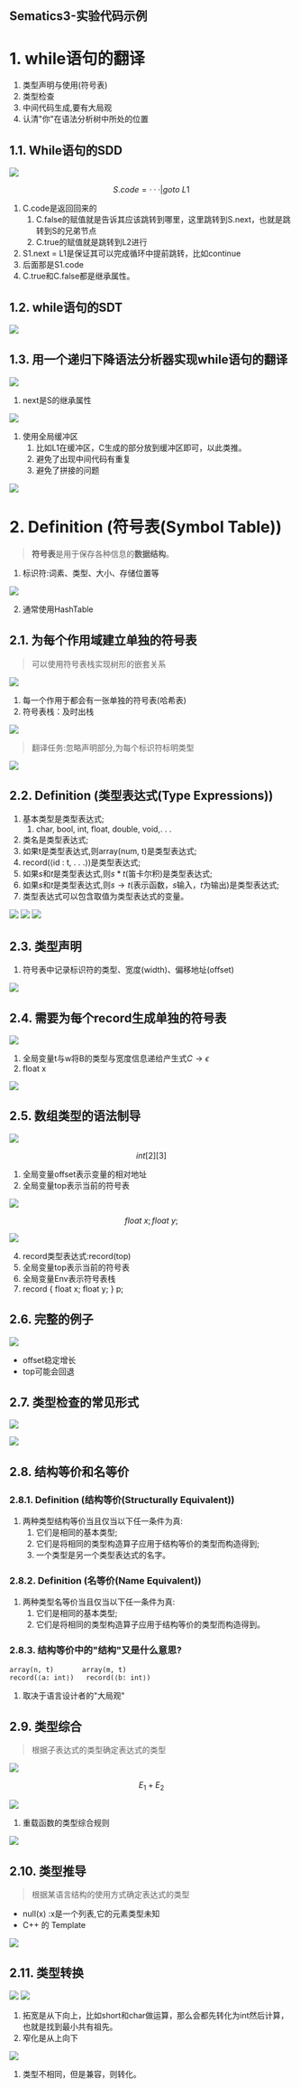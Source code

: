 Sematics3-实验代码示例
---

# 1. while语句的翻译
1. 类型声明与使用(符号表)
2. 类型检查
3. 中间代码生成,要有大局观
4. 认清"你"在语法分析树中所处的位置

## 1.1. While语句的SDD
![](img/lec4/49.png)

$$
S.code = ···|goto\ L1
$$

1. C.code是返回回来的
   1. C.false的赋值就是告诉其应该跳转到哪里，这里跳转到S.next，也就是跳转到S的兄弟节点
   2. C.true的赋值就是跳转到L2进行
2. S1.next = L1是保证其可以完成循环中提前跳转，比如continue
3. 后面那是S1.code
4. C.true和C.false都是继承属性。

## 1.2. while语句的SDT
![](img/lec4/50.png)

## 1.3. 用一个递归下降语法分析器实现while语句的翻译
![](img/lec4/51.png)

1. next是S的继承属性

![](img/lec4/52.png)

1. 使用全局缓冲区
   1. 比如L1在缓冲区，C生成的部分放到缓冲区即可，以此类推。
   2. 避免了出现中间代码有重复
   3. 避免了拼接的问题

![](img/lec4/53.png)

# 2. Definition (符号表(Symbol Table))
> **符号表**是用于保存各种信息的**数据结构**。

1. 标识符:词素、类型、大小、存储位置等

![](img/lec4/54.png)

2. 通常使用HashTable

## 2.1. 为每个作用域建立单独的符号表
> 可以使用符号表栈实现树形的嵌套关系

![](img/lec4/55.png)

1. 每一个作用于都会有一张单独的符号表(哈希表)
2. 符号表栈：及时出栈

![](img/lec4/56.png)

> 翻译任务:忽略声明部分,为每个标识符标明类型

![](img/lec4/57.png)

## 2.2. Definition (类型表达式(Type Expressions))
1. 基本类型是类型表达式;
   1. char, bool, int, float, double, void,. . .
2. 类名是类型表达式;
3. 如果t是类型表达式,则array(num, t)是类型表达式;
4. record(⟨id : t, . . .⟩)是类型表达式;
5. 如果$s$和$t$是类型表达式,则$s * t$(笛卡尔积)是类型表达式;
6. 如果$s$和$t$是类型表达式,则$s \rightarrow t$(表示函数，$s$输入，$t$为输出)是类型表达式;
7. 类型表达式可以包含取值为类型表达式的变量。

![](img/lec4/58.png)
![](img/lec4/59.png)
![](img/lec4/60.png)

## 2.3. 类型声明
1. 符号表中记录标识符的类型、宽度(width)、偏移地址(offset)

![](img/lec4/61.png)

## 2.4. 需要为每个record生成单独的符号表
![](img/lec4/62.png)

1. 全局变量t与w将B的类型与宽度信息递给产生式$C \rightarrow \epsilon$
2. float x

![](img/lec4/63.png)

## 2.5. 数组类型的语法制导
![](img/lec4/64.png)

$$
int[2][3]
$$

1. 全局变量offset表示变量的相对地址
2. 全局变量top表示当前的符号表

![](img/lec4/65.png)

$$
float\ x; float\ y;
$$

![](img/lec4/66.png)

4. record类型表达式:record(top)
5. 全局变量top表示当前的符号表
6. 全局变量Env表示符号表栈
7. record { float x; float y; } p;

## 2.6. 完整的例子

![](img/lec4/67.png)

- offset稳定增长
- top可能会回退

## 2.7. 类型检查的常见形式
![](img/lec4/68.png)

![](img/lec4/69.png)

## 2.8. 结构等价和名等价

### 2.8.1. Definition (结构等价(Structurally Equivalent))
1. 两种类型结构等价当且仅当以下任一条件为真:
   1. 它们是相同的基本类型;
   2. 它们是将相同的类型构造算子应用于结构等价的类型而构造得到;
   3. 一个类型是另一个类型表达式的名字。

### 2.8.2. Definition (名等价(Name Equivalent))
1. 两种类型名等价当且仅当以下任一条件为真:
   1. 它们是相同的基本类型;
   2. 它们是将相同的类型构造算子应用于结构等价的类型而构造得到。

### 2.8.3. 结构等价中的"结构"又是什么意思?
```
array(n, t)       array(m, t)
record(⟨a: int⟩)   record(⟨b: int⟩)
```

1. 取决于语言设计者的"大局观"

## 2.9. 类型综合
> 根据子表达式的类型确定表达式的类型

![](img/lec4/70.png)

$$
E_1+E_2
$$

![](img/lec4/71.png)

1. 重载函数的类型综合规则

![](img/lec4/72.png)

## 2.10. 类型推导
> 根据某语言结构的使用方式确定表达式的类型

- null(x) :x是一个列表,它的元素类型未知
- C++ 的 Template

![](img/lec4/73.png)

## 2.11. 类型转换
![](img/lec4/74.png)
![](img/lec4/75.png)

1. 拓宽是从下向上，比如short和char做运算，那么会都先转化为int然后计算，也就是找到最小共有祖先。
2. 窄化是从上向下

![](img/lec4/76.png)

1. 类型不相同，但是兼容，则转化。